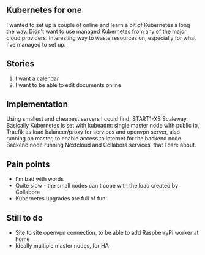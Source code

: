 ## Kubernetes for one
I wanted to set up a couple of online and learn a bit of Kubernetes a long the way.
Didn't want to use managed Kubernetes from any of the major cloud providers.
Interesting way to waste resources on, especially for what I've managed to set up.

## Stories
1. I want a calendar
2. I want to be able to edit documents online

## Implementation
Using smallest and cheapest servers I could find: START1-XS Scaleway.
Basically Kubernetes is set with kubeadm: single master node with public ip,
Traefik as load balancer/proxy for services and openvpn server,
also running on master, to enable access to internet for the backend node.
Backend node running Nextcloud and Collabora services, that I care about.

## Pain points
- I'm bad with words
- Quite slow - the small nodes can't cope with the load created by Collabora
- Kubernetes upgrades are full of fun.

## Still to do
- Site to site openvpn connection, to be able to add RaspberryPi worker at home
- Ideally multiple master nodes, for HA
